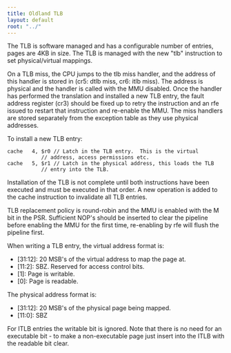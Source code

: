 ```yaml
---
title: Oldland TLB
layout: default
root: "../"
---
```


The TLB is software managed and has a configurable number of entries, pages
are 4KB in size.  The TLB is managed with the new "tlb" instruction to set
physical/virtual mappings.

On a TLB miss, the CPU jumps to the tlb miss handler, and the address of this
handler is stored in (cr5: dtlb miss, cr6: itlb miss).  The address is
physical and the handler is called with the MMU disabled.  Once the handler
has performed the translation and installed a new TLB entry, the fault address
register (cr3) should be fixed up to retry the instruction and an rfe issued
to restart that instruction and re-enable the MMU.  The miss handlers are
stored separately from the exception table as they use physical addresses.

To install a new TLB entry:

	cache	4, $r0 // Latch in the TLB entry.  This is the virtual
		       // address, access permissions etc.
	cache	5, $r1 // Latch in the physical address, this loads the TLB
		       // entry into the TLB.

Installation of the TLB is not complete until both instructions have been
executed and must be executed in that order.  A new operation is added to the
cache instruction to invalidate all TLB entries.

TLB replacement policy is round-robin and the MMU is enabled with the M bit in
the PSR.  Sufficient NOP's should be inserted to clear the pipeline before
enabling the MMU for the first time, re-enabling by rfe will flush the
pipeline first.

When writing a TLB entry, the virtual address format is:

  - \[31:12\]: 20 MSB's of the virtual address to map the page at.
  - \[11:2\]: SBZ.  Reserved for access control bits.
  - \[1]: Page is writable.
  - \[0]: Page is readable.

The physical address format is:

  - \[31:12\]: 20 MSB's of the physical page being mapped.
  - \[11:0\]: SBZ

For ITLB entries the writable bit is ignored.  Note that there is no need for
an executable bit - to make a non-executable page just insert into the ITLB
with the readable bit clear.
